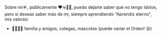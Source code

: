 Sobre mí☀️, públicamente ❤️☕🍦🥃, puedo dejarte saber que no tengo ídolos, pero si deseas saber más de mi, siempre aprendiendo "Aprendiz eterno",  mis valores:

- 👨‍👩‍👧‍👧 familia y amigos, colegas, mascotas (puede variar el Orden! 😜)
